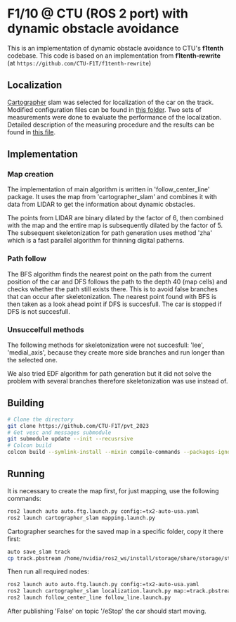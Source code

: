# F1/10 @ CTU (ROS 2 port) with dynamic obstacle avoidance

This is an implementation of dynamic obstacle avoidance to CTU's **f1tenth** codebase. This code is
based on an implementation from **f1tenth-rewrite** (at `https://github.com/CTU-F1T/f1tenth-rewrite`)

## Localization
[Cartographer](https://github.com/cartographer-project/cartographer_ros) slam was selected for localization of the car on the track. Modified configuration files can
be found in [this folder](src/perception/recognition/cartographer_slam/config). Two sets of measurements
were done to evaluate the performance of the localization. Detailed description of the measuring procedure
and the results can be found in [this file](slam_measurements/results.pdf).

## Implementation

### Map creation

The implementation of main algorithm is written in 'follow_center_line' package. It uses the map from
'cartographer_slam' and combines it with data from LIDAR to get the information about dynamic obstacles.

The points from LIDAR are binary dilated by the factor of 6, then combined with the map and the entire
map is subsequently dilated by the factor of 5. The subsequent skeletonization for path generation uses
method 'zha' which is a fast parallel algorithm for thinning digital patherns.

### Path follow

The BFS algorithm finds the nearest point on the path from the current position of the car and DFS
follows the path to the depth 40 (map cells) and checks whether the path still exists there. This is to
avoid false branches that can occur after skeletonization. The nearest point found with BFS is then taken
as a look ahead point if DFS is succesfull. The car is stopped if DFS is not succesfull.

### Unsuccelfull methods

The following methods for skeletonization were not succesfull: 'lee', 'medial_axis', because they create
more side branches and run longer than the selected one.

We also tried EDF algorithm for path generation but it did not solve the problem with several branches
therefore skeletonization was use instead of.

## Building

```bash
# Clone the directory
git clone https://github.com/CTU-F1T/pvt_2023
# Get vesc and messages submodule
git submodule update --init --recusrsive
# Colcon build
colcon build --symlink-install --mixin compile-commands --packages-ignore vesc_ackermann
```

## Running
It is necessary to create the map first, for just mapping, use the following commands:
```bash
ros2 launch auto auto.ftg.launch.py config:=tx2-auto-usa.yaml
ros2 launch cartographer_slam mapping.launch.py
```

Cartographer searches for the saved map in a specific folder, copy it there first:
```bash
auto save_slam track
cp track.pbstream /home/nvidia/ros2_ws/install/storage/share/storage/stage/world
```

Then run all required nodes:
```bash
ros2 launch auto auto.ftg.launch.py config:=tx2-auto-usa.yaml
ros2 launch cartographer_slam localization.launch.py map:=track.pbstream
ros2 launch follow_center_line follow_line.launch.py
```

After publishing 'False' on topic '/eStop' the car should start moving.
